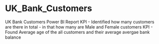 # UK_Bank_Customers
UK Bank Customers Power BI Report 
KPI - Identified how many customers are there in total - in that how many are Male and Female customers
KPI - Found Average age of the all customers and their average avergae bank balance
